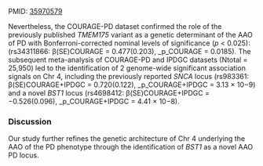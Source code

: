 PMID: [35970579](https://pubmed.ncbi.nlm.nih.gov/35970579)

Nevertheless, the COURAGE-PD dataset confirmed the role of the previously published _TMEM175_ variant as a genetic determinant of the AAO of PD with Bonferroni-corrected nominal levels of significance (_p_ < 0.025): (rs34311866: β(SE)COURAGE = 0.477(0.203), _p_COURAGE = 0.0185). The subsequent meta-analysis of COURAGE-PD and IPDGC datasets (Ntotal = 25,950) led to the identification of 2 genome-wide significant association signals on Chr 4, including the previously reported _SNCA_ locus (rs983361: β(SE)COURAGE+IPDGC = 0.720(0.122), _p_COURAGE+IPDGC = 3.13 × 10−9) and a novel _BST1_ locus (rs4698412: β(SE)COURAGE+IPDGC = −0.526(0.096), _p_COURAGE+IPDGC = 4.41 × 10−8).

### Discussion 

Our study further refines the genetic architecture of Chr 4 underlying the AAO of the PD phenotype through the identification of _BST1_ as a novel AAO PD locus.